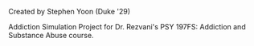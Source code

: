 Created by Stephen Yoon (Duke '29)

Addiction Simulation Project for Dr. Rezvani's PSY 197FS: Addiction and Substance Abuse course.
